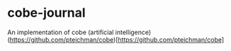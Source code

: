 # cobe-journal
An implementation of cobe (artificial intelligence)
(https://github.com/pteichman/cobe)[https://github.com/pteichman/cobe]
